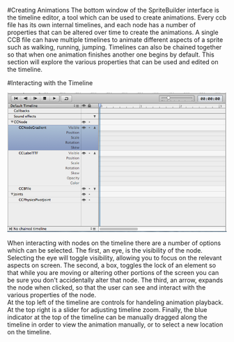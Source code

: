 #Creating Animations
The bottom window of the SpriteBuilder interface is the timeline editor, a tool which can be used to create animations. Every ccb file has its own internal timelines, and each node has a number of properties that can be altered over time to create the animations.  A single CCB file can have multiple timelines to animate different aspects of a sprite such as walking, running, jumping.  Timelines can also be chained together so that when one animation finishes another one begins by default.  This section will explore the various properties that can be used and edited on the timeline.

#Interacting with the Timeline

![img](timeline-without-keyframes.png)

When interacting with nodes on the timeline there are a number of options which can be selected.  The first, an eye, is the visibility of the node.  Selecting the eye will toggle visibility, allowing you to focus on the relevant aspects on screen.  The second, a box,  toggles the lock of an element so that while you are moving or altering other portions of the screen you can be sure you don't accidentally alter that node.  The third, an arrow, expands the node when clicked, so that the user can see and interact with the various properties of the node.  
At the top left of the timeline are controls for handeling animation playback.  At the top right is a slider for adjusting timeline zoom.  Finally, the blue indicator at the top of the timeline can be manually dragged along the timeline in order to view the animation manually, or to select a new location on the timeline.